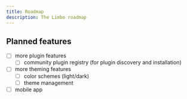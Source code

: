 ```yaml
---
title: Roadmap
description: The Limbo roadmap
---
```


## Planned features

- [ ] more plugin features
    - [ ] community plugin registry (for plugin discovery and installation)
- [ ] more theming features
    - [ ] color schemes (light/dark)
    - [ ] theme management
- [ ] mobile app
